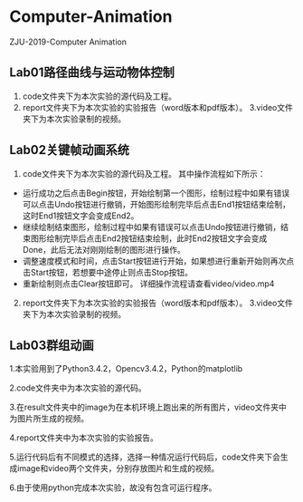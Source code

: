 # Computer-Animation
ZJU-2019-Computer Animation

## Lab01路径曲线与运动物体控制
1. code文件夹下为本次实验的源代码及工程。
2. report文件夹下为本次实验的实验报告（word版本和pdf版本）。
3.video文件夹下为本次实验录制的视频。


## Lab02关键帧动画系统
1. code文件夹下为本次实验的源代码及工程。
其中操作流程如下所示：
- 运行成功之后点击Begin按钮，开始绘制第一个图形，绘制过程中如果有错误可以点击Undo按钮进行撤销，开始图形绘制完毕后点击End1按钮结束绘制，这时End1按钮文字会变成End2。
- 继续绘制结束图形，绘制过程中如果有错误可以点击Undo按钮进行撤销，结束图形绘制完毕后点击End2按钮结束绘制，此时End2按钮文字会变成Done，此后无法对刚刚绘制的图形进行操作。
- 调整速度模式和时间，点击Start按钮进行开始，如果想进行重新开始则再次点击Start按钮，若想要中途停止则点击Stop按钮。
- 重新绘制则点击Clear按钮即可。
详细操作流程请查看video/video.mp4
2. report文件夹下为本次实验的实验报告（word版本和pdf版本）。
3.video文件夹下为本次实验录制的视频。


## Lab03群组动画
1.本实验用到了Python3.4.2，Opencv3.4.2，Python的matplotlib

2.code文件夹中为本次实验的源代码。

3.在result文件夹中的image为在本机环境上跑出来的所有图片，video文件夹中为图片所生成的视频。

4.report文件夹中为本次实验的实验报告。

5.运行代码后有不同模式的选择，选择一种情况运行代码后，code文件夹下会生成image和video两个文件夹，分别存放图片和生成的视频。

6.由于使用python完成本次实验，故没有包含可运行程序。
